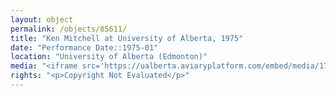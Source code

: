 ```yaml
---
layout: object
permalink: /objects/85611/
title: "Ken Mitchell at University of Alberta, 1975"
date: "Performance Date::1975-01"
location: "University of Alberta (Edmonton)"
media: "<iframe src='https://ualberta.aviaryplatform.com/embed/media/173856' height='400' width='600'></iframe>"
rights: "<p>Copyright Not Evaluated</p>"
---
```


